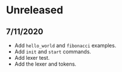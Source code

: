 # Unreleased

## 7/11/2020
- Add `hello_world` and `fibonacci` examples.
- Add `init` and `start` commands.
- Add lexer test.
- Add the lexer and tokens.
